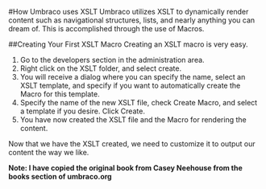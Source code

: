 #How Umbraco uses XSLT
Umbraco utilizes XSLT to dynamically render content such as navigational structures, lists, and nearly anything you can dream of.  This is accomplished through the use of Macros.

##Creating Your First XSLT Macro
Creating an XSLT macro is very easy.

1. Go to the developers section in the administration area.
2. Right click on the XSLT folder, and select create.
3. You will receive a dialog where you can specify the name, select an XSLT template, and specify if you want to automatically create the Macro for this template.
4. Specify the name of the new XSLT file, check Create Macro, and select a template if you desire. Click Create.
5. You have now created the XSLT file and the Macro for rendering the content.

Now that we have the XSLT created, we need to customize it to output our content the way we like.

**Note: I have copied the original book from Casey Neehouse from the books section of umbraco.org**

